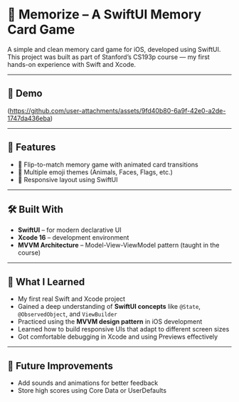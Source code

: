 # 🧠 Memorize – A SwiftUI Memory Card Game

A simple and clean memory card game for iOS, developed using SwiftUI.
This project was built as part of Stanford’s CS193p course — my first hands-on experience with Swift and Xcode.

---

## 📱 Demo

(https://github.com/user-attachments/assets/9fd40b80-6a9f-42e0-a2de-1747da436eba)

---
## 🚀 Features

- 🎴 Flip-to-match memory game with animated card transitions  
- 🎨 Multiple emoji themes (Animals, Faces, Flags, etc.)  
- 📱 Responsive layout using SwiftUI  

---
## 🛠️ Built With

- **SwiftUI** – for modern declarative UI
- **Xcode 16** – development environment
- **MVVM Architecture** – Model-View-ViewModel pattern (taught in the course)

---
## 🧠 What I Learned

- My first real Swift and Xcode project  
- Gained a deep understanding of **SwiftUI concepts** like `@State`, `@ObservedObject`, and `ViewBuilder`  
- Practiced using the **MVVM design pattern** in iOS development  
- Learned how to build responsive UIs that adapt to different screen sizes  
- Got comfortable debugging in Xcode and using Previews effectively

---
## 🔭 Future Improvements

- Add sounds and animations for better feedback  
- Store high scores using Core Data or UserDefaults  
